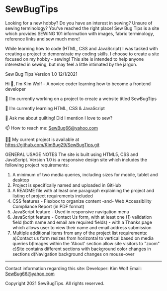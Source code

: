 # SewBugTips
Looking for a new hobby? Do you have an interest in sewing? Unsure of sewing terminology? You've reached the right place! Sew Bug Tips is a site which provides SEWING 101 information with images, fabric terminology, reference links and sew much more!

While learning how to code (HTML, CSS and JavaScript) I was tasked with creating a project to demonstrate my coding skills. I choose to create a site focused on my hobby - sewing! This site is intended to help anyone interested in sewing, but may feel a little intimated by the jargon.

Sew Bug Tips Version 1.0 12/1/2021


Hi 👋, I'm Kim Wolf - A novice coder learning how to become a frontend developer

🔭 I’m currently working on a project to create a website titled SewBugTips

🌱 I’m currently learning HTML, CSS & JavaScript

💬 Ask me about quilting! Did I mention I love to sew? 

📫 How to reach me: SewBug66@yahoo.com

👨‍💻 My current project is available at https://github.com/KimBug29/SewBugTips.git

GENERAL USAGE NOTES
The site is built using HTML5, CSS and JavaScript. 
  Version 1.0 is a responsive design site which includes the following project requirements:
  1) A minimum of two media queries, including sizes for mobile, tablet and desktop
  2) Project is specifically named and uploaded in GitHub
  3) A README file with at least one paragraph explaining the project and listing of project requirements included
  4) CSS features - Flexbox to organize content -and- Web Accessibility Compliance Report (in PDF format)
  5) JavaScript feature - Used in responsive navigation menu
  6) JavaScript feature - Contact Us form, with at least one (1) validation field (both name and email are required fields) - with a Thanks page which allows user to view their name and email address submission
  7) Multiple additional items from any of the project list requirements:
    a)Contact us form resizes from horizontal to vertical based on media queries
    b)Images within the 'About' section allow site visitors to "zoom"
    c)Site contains different sections with background color changes in sections
    d)Navigation background changes on mouse-over

  

---------------------------------------------------------------------------------------

Contact information regarding this site: 
  Developer: Kim Wolf
  Email: SewBug66@yahoo.com

Copyright 2021 SewBugTips. All rights reserved.
